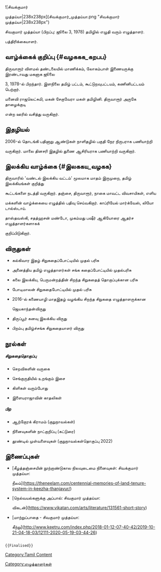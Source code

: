 ![சிவக்குமார்
முத்தய்யா\|238x238px](சிவக்குமார்_முத்தய்யா.png "சிவக்குமார் முத்தய்யா|238x238px")
சிவகுமார் முத்தய்யா (பிறப்பு: ஜூலை 3, 1978) தமிழில் எழுதி வரும் எழுத்தாளர்.
பத்திரிக்கையாளர்.

## வாழ்க்கைக் குறிப்பு {#வழககக_கறபப}

திருவாரூர் விளமல் தண்டலையில் மாணிக்கம், லோகம்பாள் இணையருக்கு இரண்டாவது மகனாக ஜூலை
3, 1978-ல் பிறந்தார். இளநிலை தமிழ் பட்டம், கூட்டுறவுபட்டயம், கணினிபட்டயம் பெற்றார்.
மனைவி ராஜலெட்சுமி, மகன் சேகுவேரா மகள் தமிழினி. திருவாரூர் அருகே தாழைக்குடி
என்ற ஊரில் வசித்து வருகிறார்.

## இதழியல்

2006-ல் தொடங்கி பதினாறு ஆண்டுகள் நாளிதழில் பகுதி நேர நிருபராக பணியாற்றி
வருகிறார். மாலை தினசரி இதழில் துணை ஆசிரியராக பணியாற்றி வருகிறார்.

## இலக்கிய வாழ்க்கை {#இலககய_வழகக}

திருவாரில் 'வண்டல் இலக்கிய வட்டம்' மூலமாக மாதம் இருமுறை, தமிழ் இலக்கியங்கள் குறித்து
கூட்டங்களை நடத்தி வருகிறார். தஞ்சை, திருவாரூர், நாகை மாவட்ட விவசாயிகள், எளிய
மக்களின் வாழ்க்கையை எழுத்தில் பதிவு செய்வகிறார். காப்ரியேல் மார்க்வேஸ், லியோ டால்ஸ்டாய்.
தாஸ்தவஸ்கி, சதத்ஹசன் மண்டோ, முகம்மது பஷீர் ஆகியோரை ஆதர்ச எழுத்தாளர்களாகக்
குறிப்பிடுகிறார்.

## விருதுகள்

-   கல்கிவார இதழ் சிறுகதைப்போட்டியில் முதல் பரிசு
-   அனைத்திய தமிழ் எழுத்தாளர்கள் சங்க கதைப்போட்டியில் முதல்பரிசு
-   கலை இலக்கிய, பெருமன்றத்தின் சிறந்த சிறுகதைத் தொகுப்புக்கான பரிசு
-   போடிமாலன் சிறுகதைபோட்டியில் முதல் பரிசு
-   2016-ல் கணையாழி மாதஇதழ் வழங்கிய சிறந்த சிறுகதை எழுத்தாளருக்கான
    ஜெயகாந்தன்விருது
-   திருப்பூர் கனவு இலக்கிய விருது
-   பிறம்பு தமிழ்ச்சங்க சிறுகதையாளர் விருது

## நூல்கள்

##### சிறுகதைதொகுப்பு

-   செறவிகளின் வருகை
-   செங்குருதியில் உறங்கும் இசை
-   கிளிகள் வரும்போது
-   இளையராஜாவின் காதலிகள்

##### பிற

-   ஆற்றோரக் கிராமம் (குறுநாவல்கள்)
-   நினைவுகளின் நாட்குறிப்பு (கட்டுரை)
-   தூண்டில் முள்வளைவுகள் (குறுநாவல்கள்தொகுப்பு 2022)

## இணைப்புகள்

-   [கீழத்தஞ்சையின் நூற்றாண்டுகால நிலவுடைமை நினைவுகள்: சிவக்குமார் முத்தய்யா:
    நீலம்](https://theneelam.com/centennial-memories-of-land-tenure-system-in-keezha-thanjavur/)
-   [நெல்வயல்களுக்கு அப்பால்: சிவகுமார் முத்தய்யா:
    விகடன்](https://www.vikatan.com/arts/literature/131561-short-story)
-   [மாற்றுப்பாதை - சிவகுமார் முத்தய்யா:
    கீற்று](http://www.keetru.com/index.php/2018-01-12-07-40-42/2019-10-21-04-18-03/12111-2020-05-19-03-44-26)

```{=mediawiki}
{{Finalised}}
```
[Category:Tamil Content](Category:Tamil_Content "wikilink")
[Category:எழுத்தாளர்கள்](Category:எழுத்தாளர்கள் "wikilink")
